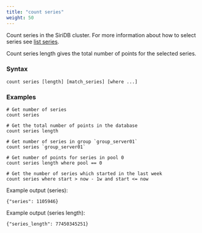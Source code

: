 ```yaml
---
title: "count series"
weight: 50
---
```


Count series in the SiriDB cluster. For more information about how to select
series see [list series](../list_series).

Count series length gives the total number of points for the selected series.

### Syntax

    count series [length] [match_series] [where ...]

### Examples

    # Get number of series
    count series

    # Get the total number of points in the database
    count series length

    # Get number of series in group `group_server01`
    count series `group_server01`

    # Get number of points for series in pool 0
    count series length where pool == 0

    # Get the number of series which started in the last week
    count series where start > now - 1w and start <= now

Example output (series):

    {"series": 1105946}

Example output (series length):

    {"series_length": 77450345251}
